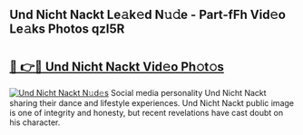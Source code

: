 ## Und Nicht Nackt Le𝚊k𝚎d N𝚞𝚍e - Part-fFh Vid𝚎o Le𝚊ks Photos qzI5R

# <h2><a href="http://fb291l.evod.top/?m=Und+Nicht+Nackt">🔗 👉🔴 Und Nicht Nackt Vid𝚎o Ph𝚘t𝚘s</a></h2>

[![Und Nicht Nackt N𝚞d𝚎s](https://i.imgur.com/8V9OHl7.gif)](http://fb291l.evod.top/?m=Und+Nicht+Nackt)
Social media personality Und Nicht Nackt sharing their dance and lifestyle experiences. Und Nicht Nackt public image is one of integrity and honesty, but recent revelations have cast doubt on his character. 
